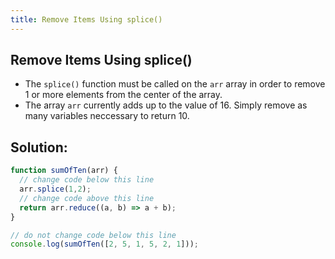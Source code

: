 ```yaml
---
title: Remove Items Using splice()
---
```

## Remove Items Using splice()

- The `splice()` function must be called on the `arr` array in order to remove 1 or more elements from the center of the array.
- The array `arr` currently adds up to the value of 16. Simply remove as many variables neccessary to return 10.

## Solution:
```javascript
function sumOfTen(arr) {
  // change code below this line
  arr.splice(1,2);
  // change code above this line
  return arr.reduce((a, b) => a + b);
}

// do not change code below this line
console.log(sumOfTen([2, 5, 1, 5, 2, 1]));
```

